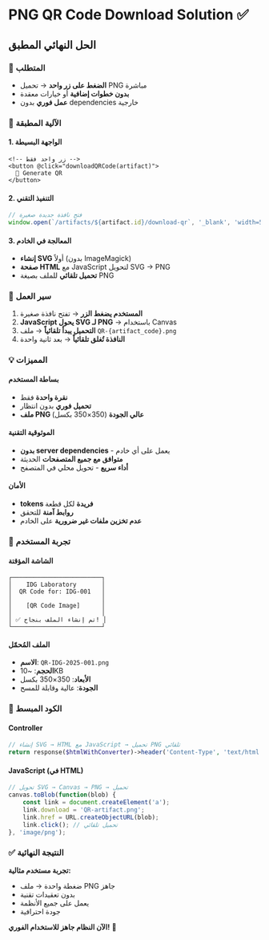# PNG QR Code Download Solution ✅

## الحل النهائي المطبق

### 🎯 المتطلب
- **الضغط على زر واحد** → تحميل PNG مباشرة
- **بدون خطوات إضافية** أو خيارات معقدة
- **عمل فوري** بدون dependencies خارجية

### 🔧 الآلية المطبقة

#### 1. الواجهة البسيطة
```vue
<!-- زر واحد فقط -->
<button @click="downloadQRCode(artifact)">
  📱 Generate QR
</button>
```

#### 2. التنفيذ التقني
```javascript
// فتح نافذة جديدة صغيرة
window.open(`/artifacts/${artifact.id}/download-qr`, '_blank', 'width=500,height=600')
```

#### 3. المعالجة في الخادم
- **إنشاء SVG** أولاً (بدون ImageMagick)
- **صفحة HTML** مع JavaScript لتحويل SVG → PNG
- **تحميل تلقائي** للملف بصيغة PNG

### 🚀 سير العمل

1. **المستخدم يضغط الزر** → تفتح نافذة صغيرة
2. **JavaScript يحول SVG لـ PNG** → باستخدام Canvas
3. **التحميل يبدأ تلقائياً** → ملف `QR-{artifact_code}.png`
4. **النافذة تُغلق تلقائياً** → بعد ثانية واحدة

### 💡 المميزات

#### بساطة المستخدم
- **نقرة واحدة** فقط
- **تحميل فوري** بدون انتظار
- **ملف PNG عالي الجودة** (350×350 بكسل)

#### الموثوقية التقنية
- **بدون server dependencies** - يعمل على أي خادم
- **متوافق مع جميع المتصفحات** الحديثة
- **أداء سريع** - تحويل محلي في المتصفح

#### الأمان
- **tokens فريدة** لكل قطعة
- **روابط آمنة** للتحقق
- **عدم تخزين ملفات غير ضرورية** على الخادم

### 🎨 تجربة المستخدم

#### الشاشة المؤقتة
```
┌─────────────────────────┐
│    IDG Laboratory       │
│  QR Code for: IDG-001   │
│                         │
│    [QR Code Image]      │
│                         │
│ ✅ تم إنشاء الملف بنجاح! │
└─────────────────────────┘
```

#### الملف المُحمّل
- **الاسم**: `QR-IDG-2025-001.png`
- **الحجم**: ~10KB
- **الأبعاد**: 350×350 بكسل
- **الجودة**: عالية وقابلة للمسح

### 🔗 الكود المبسط

#### Controller
```php
// إنشاء SVG → HTML مع JavaScript → تحميل PNG تلقائي
return response($htmlWithConverter)->header('Content-Type', 'text/html');
```

#### JavaScript (في HTML)
```javascript
// تحويل SVG → Canvas → PNG → تحميل
canvas.toBlob(function(blob) {
    const link = document.createElement('a');
    link.download = 'QR-artifact.png';
    link.href = URL.createObjectURL(blob);
    link.click(); // تحميل تلقائي
}, 'image/png');
```

### ✅ النتيجة النهائية

**تجربة مستخدم مثالية:**
- ضغطة واحدة → ملف PNG جاهز
- بدون تعقيدات تقنية
- يعمل على جميع الأنظمة
- جودة احترافية

**الآن النظام جاهز للاستخدام الفوري!** 🎉 